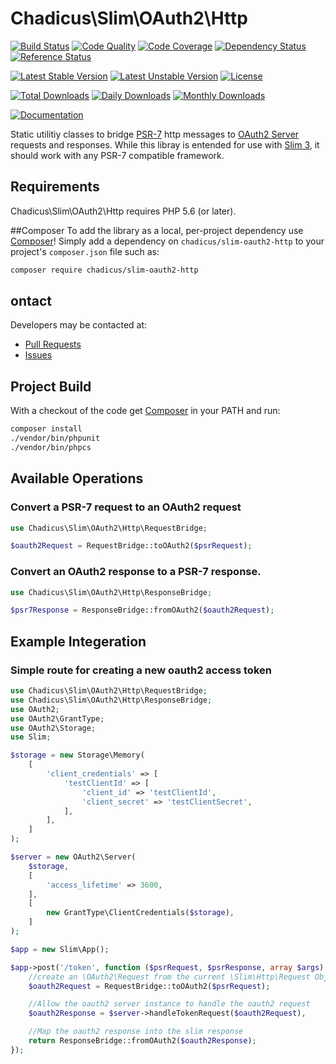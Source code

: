 # Chadicus\Slim\OAuth2\Http

[![Build Status](https://travis-ci.org/chadicus/slim-oauth2-http.svg?branch=master)](https://travis-ci.org/chadicus/slim-oauth2-http)
[![Code Quality](https://scrutinizer-ci.com/g/chadicus/slim-oauth2-http/badges/quality-score.png?b=master)](https://scrutinizer-ci.com/g/chadicus/slim-oauth2-http/?branch=master)
[![Code Coverage](https://coveralls.io/repos/github/chadicus/slim-oauth2-http/badge.svg?branch=master)](https://coveralls.io/github/chadicus/slim-oauth2-http?branch=master)
[![Dependency Status](https://www.versioneye.com/user/projects/584459fdb1c38c0aa1cd471b/badge.svg?style=flat)](https://www.versioneye.com/user/projects/584459fdb1c38c0aa1cd471b)
[![Reference Status](https://www.versioneye.com/php/chadicus:slim-oauth2-http/reference_badge.svg?style=flat)](https://www.versioneye.com/php/chadicus:slim-oauth2-http/references)

[![Latest Stable Version](https://poser.pugx.org/chadicus/slim-oauth2-http/v/stable)](https://packagist.org/packages/chadicus/slim-oauth2-http)
[![Latest Unstable Version](https://poser.pugx.org/chadicus/slim-oauth2-http/v/unstable)](https://packagist.org/packages/chadicus/slim-oauth2-http)
[![License](https://poser.pugx.org/chadicus/slim-oauth2-http/license)](https://packagist.org/packages/chadicus/slim-oauth2-http)

[![Total Downloads](https://poser.pugx.org/chadicus/slim-oauth2-http/downloads)](https://packagist.org/packages/chadicus/slim-oauth2-http)
[![Daily Downloads](https://poser.pugx.org/chadicus/slim-oauth2-http/d/daily)](https://packagist.org/packages/chadicus/slim-oauth2-http)
[![Monthly Downloads](https://poser.pugx.org/chadicus/slim-oauth2-http/d/monthly)](https://packagist.org/packages/chadicus/slim-oauth2-http)

[![Documentation](https://img.shields.io/badge/reference-phpdoc-blue.svg?style=flat)](http://pholiophp.org/chadicus/slim-oauth2-http)

Static utilitiy classes to bridge [PSR-7](http://www.php-fig.org/psr/psr-7/) http messages to [OAuth2 Server](http://bshaffer.github.io/oauth2-server-php-docs/) requests and responses. While this libray is entended for use with [Slim 3](http://www.slimframework.com/), it should work with any PSR-7 compatible framework.

## Requirements

Chadicus\Slim\OAuth2\Http requires PHP 5.6 (or later).

##Composer
To add the library as a local, per-project dependency use [Composer](http://getcomposer.org)! Simply add a dependency on `chadicus/slim-oauth2-http` to your project's `composer.json` file such as:

```sh
composer require chadicus/slim-oauth2-http
```

## ontact
Developers may be contacted at:

 * [Pull Requests](https://github.com/chadicus/slim-oauth2-http/pulls)
 * [Issues](https://github.com/chadicus/slim-oauth2-http/issues)

## Project Build
With a checkout of the code get [Composer](http://getcomposer.org) in your PATH and run:

```sh
composer install
./vendor/bin/phpunit
./vendor/bin/phpcs
```

## Available Operations

### Convert a PSR-7 request to an OAuth2 request
```php
use Chadicus\Slim\OAuth2\Http\RequestBridge;

$oauth2Request = RequestBridge::toOAuth2($psrRequest);
```

### Convert an OAuth2 response to a PSR-7 response.
```php
use Chadicus\Slim\OAuth2\Http\ResponseBridge;

$psr7Response = ResponseBridge::fromOAuth2($oauth2Request);
```

## Example Integeration

### Simple route for creating a new oauth2 access token
```php
use Chadicus\Slim\OAuth2\Http\RequestBridge;
use Chadicus\Slim\OAuth2\Http\ResponseBridge;
use OAuth2;
use OAuth2\GrantType;
use OAuth2\Storage;
use Slim;

$storage = new Storage\Memory(
    [
        'client_credentials' => [
            'testClientId' => [
                'client_id' => 'testClientId',
                'client_secret' => 'testClientSecret',
            ],
        ],
    ]
);

$server = new OAuth2\Server(
    $storage,
    [
        'access_lifetime' => 3600,
    ],
    [
        new GrantType\ClientCredentials($storage),
    ]
);

$app = new Slim\App();

$app->post('/token', function ($psrRequest, $psrResponse, array $args) use ($app, $server) {
    //create an \OAuth2\Request from the current \Slim\Http\Request Object
    $oauth2Request = RequestBridge::toOAuth2($psrRequest);

    //Allow the oauth2 server instance to handle the oauth2 request
    $oauth2Response = $server->handleTokenRequest($oauth2Request),

    //Map the oauth2 response into the slim response
    return ResponseBridge::fromOAuth2($oauth2Response);
});

```
